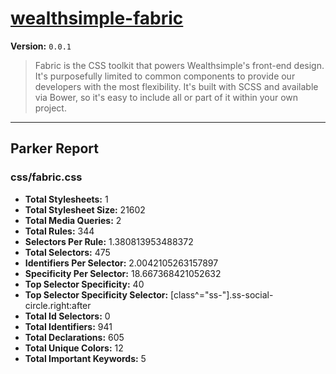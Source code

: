 # [wealthsimple-fabric]( http://fabric.wealthsimple.com )

**Version:** `0.0.1`

> Fabric is the CSS toolkit that powers Wealthsimple's front-end design. It's purposefully limited to common components to provide our developers with the most flexibility. It's built with SCSS and available via Bower, so it's easy to include all or part of it within your own project.

* * *

## Parker Report

### css/fabric.css

- **Total Stylesheets:** 1
- **Total Stylesheet Size:** 21602
- **Total Media Queries:** 2
- **Total Rules:** 344
- **Selectors Per Rule:** 1.380813953488372
- **Total Selectors:** 475
- **Identifiers Per Selector:** 2.0042105263157897
- **Specificity Per Selector:** 18.667368421052632
- **Top Selector Specificity:** 40
- **Top Selector Specificity Selector:** [class^="ss-"].ss-social-circle.right:after
- **Total Id Selectors:** 0
- **Total Identifiers:** 941
- **Total Declarations:** 605
- **Total Unique Colors:** 12
- **Total Important Keywords:** 5
